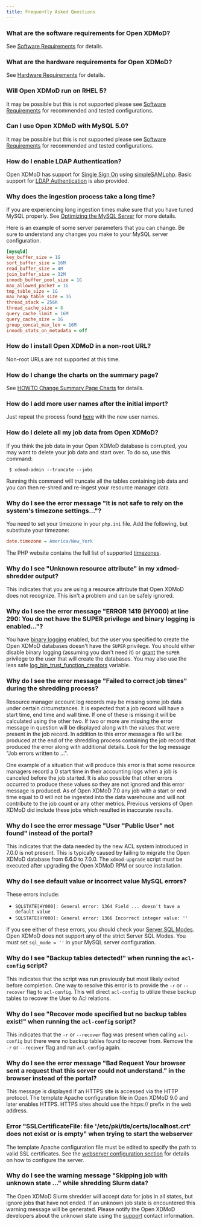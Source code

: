 ```yaml
---
title: Frequently Asked Questions
---
```


### What are the software requirements for Open XDMoD?

See [Software Requirements](software-requirements.html) for details.

### What are the hardware requirements for Open XDMoD?

See [Hardware Requirements](hardware-requirements.html) for details.

### Will Open XDMoD run on RHEL 5?

It may be possible but this is not supported please see
[Software Requirements](software-requirements.html) for recommended and tested
configurations.

### Can I use Open XDMoD with MySQL 5.0?

It may be possible but this is not supported please see
[Software Requirements](software-requirements.html) for recommended and tested
configurations.

### How do I enable LDAP Authentication?

Open XDMoD has support for [Single Sign On](simpleSAMLphp.html)
using [simpleSAMLphp][simplesaml].  Basic support for [LDAP Authentication](simpleSAMLphp-ldap.html) is also provided.

[simplesaml]: https://simplesamlphp.org/

### Why does the ingestion process take a long time?

If you are experiencing long ingestion times make sure that you have
tuned MySQL properly.  See
[Optimizing the MySQL Server][optimizing-mysql] for more details.

Here is an example of some server parameters that you can change.  Be
sure to understand any changes you make to your MySQL server
configuration.

```ini
[mysqld]
key_buffer_size = 1G
sort_buffer_size = 16M
read_buffer_size = 4M
join_buffer_size = 32M
innodb_buffer_pool_size = 1G
max_allowed_packet = 1G
tmp_table_size = 1G
max_heap_table_size = 1G
thread_stack = 256K
thread_cache_size = 8
query_cache_limit = 16M
query_cache_size = 1G
group_concat_max_len = 16M
innodb_stats_on_metadata = off
```

[optimizing-mysql]: https://dev.mysql.com/doc/refman/5.5/en/optimizing-server.html

### How do I install Open XDMoD in a non-root URL?

Non-root URLs are not supported at this time.

### How do I change the charts on the summary page?

See [HOWTO Change Summary Page Charts](howto-summary-charts.html) for
details.

### How do I add more user names after the initial import?

Just repeat the process found [here](user-names.html) with the new user
names.

### How do I delete all my job data from Open XDMoD?

If you think the job data in your Open XDMoD database is corrupted, you
may want to delete your job data and start over.  To do so, use this
command:

     $ xdmod-admin --truncate --jobs

Running this command will truncate all the tables containing job data
and you can then re-shred and re-ingest your resource manager data.

### Why do I see the error message "It is not safe to rely on the system's timezone settings..."?

You need to set your timezone in your `php.ini` file.  Add the
following, but substitute your timezone:

```ini
date.timezone = America/New_York
```

The PHP website contains the full list of supported [timezones][].

[timezones]: http://php.net/manual/en/timezones.php

### Why do I see "Unknown resource attribute" in my xdmod-shredder output?

This indicates that you are using a resource attribute that Open XDMoD
does not recognize. This isn't a problem and can be safely ignored.

### Why do I see the error message "ERROR 1419 (HY000) at line 290: You do not have the SUPER privilege and binary logging is enabled..."?

You have [binary logging][mysql-binary-log] enabled, but the user you
specified to create the Open XDMoD databases doesn't have the `SUPER`
privilege.  You should either disable binary logging (assuming you don't
need it) or [grant][mysql-grant] the `SUPER` privilege to the user that
will create the databases.  You may also use the less safe
[log_bin_trust_function_creators][] variable.

[mysql-binary-log]:                https://dev.mysql.com/doc/refman/5.5/en/replication-options-binary-log.html
[mysql-grant]:                     https://dev.mysql.com/doc/refman/5.5/en/grant.html
[log_bin_trust_function_creators]: https://dev.mysql.com/doc/refman/5.5/en/replication-options-binary-log.html#option_mysqld_log-bin-trust-function-creators

### Why do I see the error message "Failed to correct job times" during the shredding process?

Resource manager account log records may be missing some job data under certain
circumstances.  It is expected that a job record will have a start time, end
time and wall time.  If one of these is missing it will be calculated using the
other two.  If two or more are missing the error message in question will be
displayed along with the values that were present in the job record.  In
addition to this error message a file will be produced at the end of the
shredding process containing the job record that produced the error along with
additional details.  Look for the log message "Job errors written to ...".

One example of a situation that will produce this error is that some resource
managers record a 0 start time in their accounting logs when a job is canceled
before the job started.  It is also possible that other errors occurred to
produce these values so they are not ignored and this error message is produced.
As of Open XDMoD 7.0 any job with a start or end time equal to 0 will not be
ingested into the data warehouse and will not contribute to the job count or
any other metrics.  Previous versions of Open XDMoD did include these jobs
which resulted in inaccurate results.

### Why do I see the error message "User "Public User" not found" instead of the portal?

This indicates that the data needed by the new ACL system introduced in 7.0.0 is
not present.  This is typically caused by failing to migrate the Open XDMoD
database from 6.6.0 to 7.0.0.  The `xdmod-upgrade` script must be executed
after upgrading the Open XDMoD RPM or source installation.

### Why do I see default value or incorrect value MySQL errors?

These errors include:

- `SQLSTATE[HY000]: General error: 1364 Field ... doesn't have a default value`
- `SQLSTATE[HY000]: General error: 1366 Incorrect integer value: ''`

If you see either of these errors, you should check your
[Server SQL Modes][sql-mode].  Open XDMoD does not support any of the strict
Server SQL Modes.  You must set `sql_mode = ''` in your MySQL server
configuration.

[sql-mode]: https://dev.mysql.com/doc/refman/5.5/en/sql-mode.html

### Why do I see "Backup tables detected!" when running the `acl-config` script?

This indicates that the script was run previously but most likely exited before
completion. One way to resolve this error is to provide the `-r` or `--recover`
flag to `acl-config`. This will direct `acl-config` to utilize these backup tables
to recover the User to Acl relations.

### Why do I see "Recover mode specified but no backup tables exist!" when running the `acl-config` script?

This indicates that the `-r` or `--recover` flag was present when calling `acl-config`
but there were no backup tables found to recover from. Remove the `-r` or `--recover` flag
and run `acl-config` again.

### Why do I see the error message "Bad Request Your browser sent a request that this server could not understand." in the browser instead of the portal?

This message is displayed if an HTTPS site is accessed via the HTTP protocol. The template
Apache configuration file in Open XDMoD 9.0 and later enables HTTPS. HTTPS
sites should use the https:// prefix in the web address.

### Error "SSLCertificateFile: file '/etc/pki/tls/certs/localhost.crt' does not exist or is empty" when trying to start the webserver

The template Apache configuration file must be edited to specify the path to
valid SSL certificates. See the [webserver configuration section](configuration.html#apache-configuration)
for details on how to configure the server.

### Why do I see the warning message "Skipping job with unknown state ..." while shredding Slurm data?

The Open XDMoD Slurm shredder will accept data for jobs in all states, but
ignore jobs that have not ended.  If an unknown job state is encountered this
warning message will be generated.  Please notify the Open XDMoD developers
about the unknown state using the [support](support.html) contact information.
